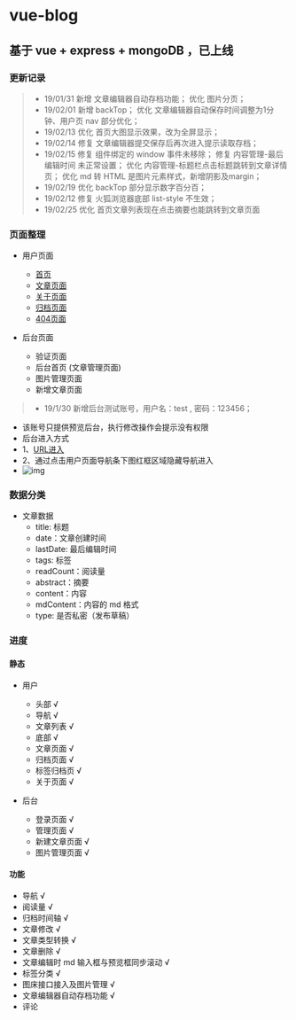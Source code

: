 # vue-blog

## 基于 vue + express + mongoDB ，已上线

### 更新记录

> - 19/01/31 新增 文章编辑器自动存档功能； 优化 图片分页；
> - 19/02/01 新增 backTop； 优化 文章编辑器自动保存时间调整为1分钟、用户页 nav 部分优化；
> - 19/02/13 优化 首页大图显示效果，改为全屏显示；
> - 19/02/14 修复 文章编辑器提交保存后再次进入提示读取存档；
> - 19/02/15 修复 组件绑定的 window 事件未移除； 修复 内容管理-最后编辑时间 未正常设置； 优化 内容管理-标题栏点击标题跳转到文章详情页； 优化 md 转 HTML 是图片元素样式，新增阴影及margin；
> - 19/02/19 优化 backTop 部分显示数字百分百；
> - 19/02/12 修复 火狐浏览器底部 list-style 不生效；
> - 19/02/25 优化 首页文章列表现在点击摘要也能跳转到文章页面

### 页面整理

- 用户页面
  - [首页](https://blog.yuanaaa.top)
  - [文章页面](https://blog.yuanaaa.top/user/article/5c4867bda955881f515f11a4)
  - [关于页面](https://blog.yuanaaa.top/user/about)
  - [归档页面](https://blog.yuanaaa.top/user/archived)
  - [404页面](https://blog.yuanaaa.top/aa)


- 后台页面
  - 验证页面
  - 后台首页 (文章管理页面)
  - 图片管理页面
  - 新增文章页面

> - 19/1/30 新增后台测试账号，用户名：test , 密码：123456；
- 该账号只提供预览后台，执行修改操作会提示没有权限
- 后台进入方式
 - 1、[URL进入](https://blog.yuanaaa.top/admin)
 - 2、通过点击用户页面导航条下图红框区域隐藏导航进入
 - ![img](https://i.loli.net/2019/01/30/5c51801f4e3a1.png)

### 数据分类

- 文章数据
  - title: 标题
  - date：文章创建时间
  - lastDate: 最后编辑时间
  - tags: 标签
  - readCount：阅读量
  - abstract：摘要
  - content：内容
  - mdContent：内容的 md 格式
  - type: 是否私密（发布草稿）


### 进度

#### 静态

- 用户
  - 头部 √
  - 导航 √
  - 文章列表 √
  - 底部 √
  - 文章页面 √
  - 归档页面 √
  - 标签归档页 √
  - 关于页面 √

- 后台
  - 登录页面 √
  - 管理页面 √
  - 新建文章页面 √
  - 图片管理页面 √

#### 功能

- 导航 √
- 阅读量 √
- 归档时间轴 √
- 文章修改 √
- 文章类型转换 √
- 文章删除 √
- 文章编辑时 md 输入框与预览框同步滚动 √
- 标签分类 √
- 图床接口接入及图片管理 √
- 文章编辑器自动存档功能 √
- 评论


